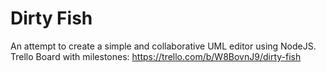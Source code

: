 Dirty Fish
==========

An attempt to create a simple and collaborative UML editor using NodeJS.
Trello Board with milestones: https://trello.com/b/W8BovnJ9/dirty-fish 
